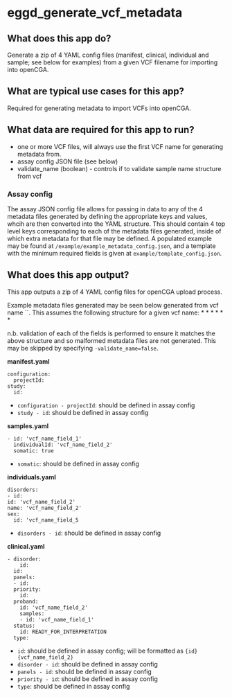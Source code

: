 # eggd_generate_vcf_metadata

## What does this app do?

Generate a zip of 4 YAML config files (manifest, clinical, individual and sample; see below for examples) from a given VCF filename for importing into openCGA.

## What are typical use cases for this app?

Required for generating metadata to import VCFs into openCGA.

## What data are required for this app to run?

- one or more VCF files, will always use the first VCF name for generating metadata from.
- assay config JSON file (see below)
- validate_name (boolean) - controls if to validate sample name structure from vcf

### Assay config

The assay JSON config file allows for passing in data to any of the 4 metadata files generated by defining the appropriate keys and values, whcih are then converted into the YAML structure. This should contain 4 top level keys corresponding to each of the metadata files generated, inside of which extra metadata for that file may be defined. A populated example may be found at `/example/example_metadata_config.json`, and a template with the minimum required fields is given at `example/template_config.json`.


## What does this app output?

This app outputs a zip of 4 YAML config files for openCGA upload process.

Example metadata files generated may be seen below generated from vcf name ``.
This assumes the following structure for a given vcf name:
*
*
*
*
*
*

n.b. validation of each of the fields is performed to ensure it matches the above structure and so malformed metadata files are not generated. This may be skipped by specifying `-validate_name=false`.


**manifest.yaml**

```
configuration:
  projectId: 
study:
  id: 
```

* `configuration - projectId`: should be defined in assay config
* `study - id`: should be defined in assay config


**samples.yaml**

```
- id: 'vcf_name_field_1'
  individualId: 'vcf_name_field_2'
  somatic: true
```

* `somatic`: should be defined in assay config



**individuals.yaml**

```
disorders:
- id: 
id: 'vcf_name_field_2'
name: 'vcf_name_field_2'
sex:
  id: 'vcf_name_field_5
```
* `disorders - id`: should be defined in assay config


**clinical.yaml**

```
- disorder:
    id: 
  id: 
  panels:
  - id: 
  priority:
    id: 
  proband:
    id: 'vcf_name_field_2'
    samples:
    - id: 'vcf_name_field_1'
  status:
    id: READY_FOR_INTERPRETATION
  type: 
```
* `id`: should be defined in assay config; will be formatted as `{id}{vcf_name_field_2}`
* `disorder - id`: should be defined in assay config
* `panels - id`: should be defined in assay config
* `priority - id`: should be defined in assay config
* `type`: should be defined in assay config
